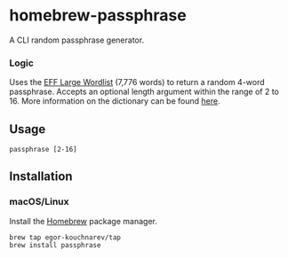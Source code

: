# homebrew-passphrase

A CLI random passphrase generator.

### Logic

Uses the [EFF Large Wordlist](https://www.eff.org/files/2016/07/18/eff_large_wordlist.txt) (7,776 words) to return a random 4-word passphrase. Accepts an optional length argument within the range of 2 to 16. More information on the dictionary can be found [here](https://www.eff.org/deeplinks/2016/07/new-wordlists-random-passphrases).

## Usage

```
passphrase [2-16]
```

## Installation

### macOS/Linux

Install the [Homebrew](https://brew.sh) package manager.

```
brew tap egor-kouchnarev/tap
brew install passphrase
```
